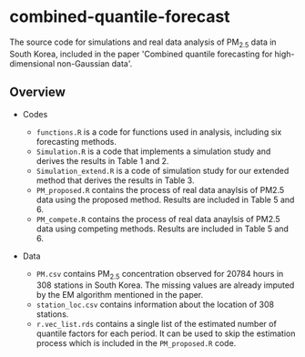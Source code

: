 # combined-quantile-forecast

The source code for simulations and real data analysis of $\text{PM}_{2.5}$ data in South Korea, included in the paper 'Combined quantile forecasting for high-dimensional non-Gaussian data'.

## Overview

- Codes
  - `functions.R` is a code for functions used in analysis, including six forecasting methods. 
  - `Simulation.R` is a code that implements a simulation study and derives the results in Table 1 and 2.
  - `Simulation_extend.R` is a code of simulation study for our extended method that derives the results in Table 3.
  - `PM_proposed.R` contains the process of real data anaylsis of PM2.5 data using the proposed method. Results are included in Table 5 and 6.
  - `PM_compete.R` contains the process of real data anaylsis of PM2.5 data using competing methods. Results are included in Table 5 and 6.
  
- Data
  - `PM.csv` contains $\text{PM}_{2.5}$ concentration observed for 20784 hours in 308 stations in South Korea. The missing values are already imputed by the EM algorithm mentioned in the paper.
  - `station_loc.csv` contains information about the location of 308 stations. 
  - `r.vec_list.rds` contains a single list of the estimated number of quantile factors for each period. It can be used to skip the estimation process which is included in the `PM_proposed.R` code. 
 
